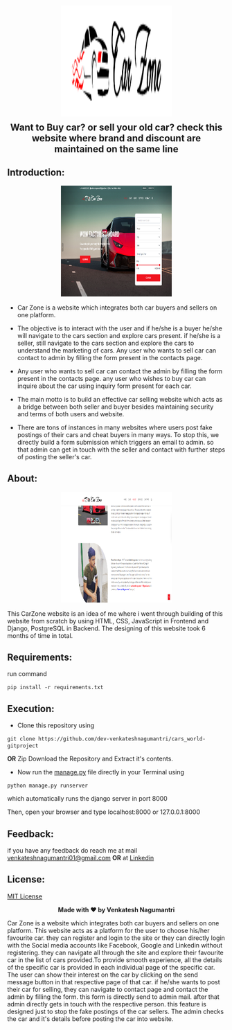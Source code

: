 <p align="center">
  <img src="https://github.com/dev-venkateshnagumantri/cars_world-gitproject/blob/master/static/img/logos/black-logo.png" width="256" height="256">
  <h2 align="center" style="margin-top: -4px !important;"> Want to Buy car? or sell your old car? check this website where brand and discount are maintained on the same line </h2>
</p>

## Introduction:

<p align="center">
  <img src="https://github.com/dev-venkateshnagumantri/cars_world-gitproject/blob/master/website%20images/Intro.png" width="256" height="256">
</p>

- Car Zone is a website which integrates both car buyers and sellers on one platform.

- The objective is to interact with the user and if he/she is a buyer he/she will navigate to the cars section and explore cars present. if he/she is a seller, still navigate to the cars section and explore the cars to understand the marketing of cars. Any user who wants to sell car can contact to admin by filling the form present in the contacts page.
 
- Any user who wants to sell car can contact the admin by filling the form present in the contacts page. any user who wishes to buy car can inquire about the car using inquiry form present for each car.

- The main motto is to build an effective car selling website which acts as a bridge between both seller and buyer besides maintaining security and terms of both users and website.

- There are tons of instances in many websites where users post fake postings of their cars and cheat buyers in many ways. To stop this, we directly build a form submission which triggers an email to admin. so that admin can get in touch with the seller and contact with further steps of posting the seller's car.

## About:
<p align="center">
  <img src="https://github.com/dev-venkateshnagumantri/cars_world-gitproject/blob/master/website%20images/about%20page.png" width="256" height="256">
</p>

This CarZone website is an idea of me where i went through building of this website from scratch by using HTML, CSS, JavaScript in Frontend and Django, PostgreSQL in Backend. The designing of this website took 6 months of time in total.

## Requirements:

run command 

```
pip install -r requirements.txt
```

## Execution:
-	Clone this repository using
```
git clone https://github.com/dev-venkateshnagumantri/cars_world-gitproject
```
**OR**
Zip Download the Repository and Extract it's contents.
-	Now run the [manage.py](https://github.com/dev-venkateshnagumantri/cars_world-gitproject/blob/master/manage.py) file directly in your Terminal using
```
python manage.py runserver 
```
which automatically runs the django server in port 8000

Then, open your browser and type localhost:8000 or 127.0.0.1:8000

## Feedback:

if you have any feedback do reach me at mail venkateshnagumantri01@gmail.com **OR** at [Linkedin](https://www.linkedin.com/in/venkateshnagumantri)

## License:

[MIT License](License)


<p align='center'><b>Made with ❤ by Venkatesh Nagumantri</b></p>


 










Car Zone is a website which integrates both car buyers and sellers on one platform. 
This website acts as a platform for the user to choose his/her favourite car. they can register and login to the site or they can directly login with the Social media accounts like Facebook, Google and Linkedin without registering. they can navigate all through the site and explore their favourite car in the list of cars provided.To provide smooth experience, all the details of the specific car is provided in each individual page of the specific car. The user can show their interest on the car by clicking on the send message button in that respective page of that car. if he/she wants to post their car for selling, they can navigate to contact page and contact the admin by filling the form. this form is directly send to admin mail. after that admin directly gets in touch with the respective person. this feature is designed just to stop the fake postings of the car sellers. The admin checks the car and it's details before posting the car into website.

